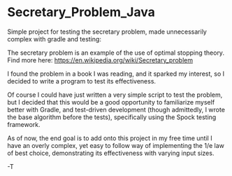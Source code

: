 # Secretary_Problem_Java

Simple project for testing the secretary problem, made unnecessarily complex with gradle and testing:

The secretary problem is an example of the use of optimal stopping theory.
Find more here: https://en.wikipedia.org/wiki/Secretary_problem

I found the problem in a book I was reading, and it sparked my interest, so I decided to write a program
to test its effectiveness.

Of course I could have just written a very simple script to test the problem, but I decided that this would
be a good opportunity to familiarize myself better with Gradle, and test-driven development (though admittedly,
 I wrote the base algorithm before the tests), specifically using the Spock testing framework.

 As of now, the end goal is to add onto this project in my free time until I have an overly complex, yet easy to
 follow way of implementing the 1/e law of best choice, demonstrating its effectiveness with varying input sizes.

 -T
